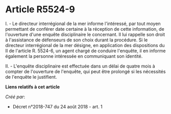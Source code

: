 # Article R5524-9

I. - Le directeur interrégional de la mer informe l'intéressé, par tout moyen permettant de conférer date certaine à la
réception de cette information, de l'ouverture d'une enquête disciplinaire le concernant. Il lui rappelle son droit à
l'assistance de défenseurs de son choix durant la procédure. Si le directeur interrégional de la mer désigne, en application
des dispositions du II de l'article R. 5524-6, un agent chargé de conduire l'enquête, il en informe également la personne
intéressée en communiquant son identité.

II. - L'enquête disciplinaire est effectuée dans un délai de quatre mois à compter de l'ouverture de l'enquête, qui peut être
prolongé si les nécessités de l'enquête le justifient.

**Liens relatifs à cet article**

_Créé par_:

  - Décret n°2018-747 du 24 août 2018 - art. 1
